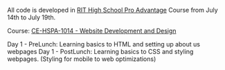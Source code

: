 All code is developed in [RIT High School Pro Advantage](https://certified.rit.edu/blog/introducing-high-school-pro-advantage) Course from July 14th to July 19th.

Course: [CE-HSPA-1014 - Website Development and Design](https://go.certified.rit.edu/search/publicCourseSearchDetails.do?method=load&courseId=1044118&selectedProgramAreaId=1165829&selectedProgramStreamId=1165832)

Day 1 - PreLunch: Learning basics to HTML and setting up about us webpages
Day 1 - PostLunch: Learning basics to CSS and styling webpages. (Styling for mobile to web optimizations) 